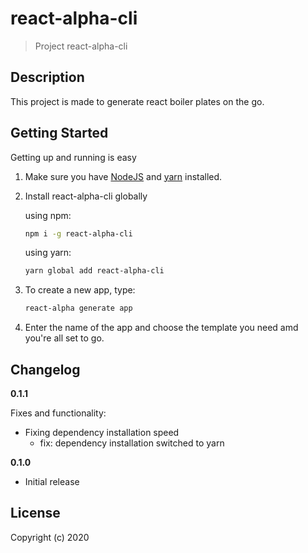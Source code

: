 # react-alpha-cli

> Project react-alpha-cli

## Description 
This project is made to generate react boiler plates on the go.

## Getting Started

Getting up and running is easy

1. Make sure you have [NodeJS](https://nodejs.org/) and [yarn](https://www.npmjs.com/) installed.
2. Install react-alpha-cli globally

    using npm:
    ```bash
    npm i -g react-alpha-cli
    ```

    using yarn:
    ```bash
    yarn global add react-alpha-cli
    ```
4. To create a new app, type:
    ```bash
    react-alpha generate app
    ```
5. Enter the name of the app and choose the template you need amd you're all set to go.


## Changelog

__0.1.1__

Fixes and functionality:
 - Fixing dependency installation speed
    - fix: dependency installation switched to yarn


__0.1.0__
- Initial release

## License

Copyright (c) 2020